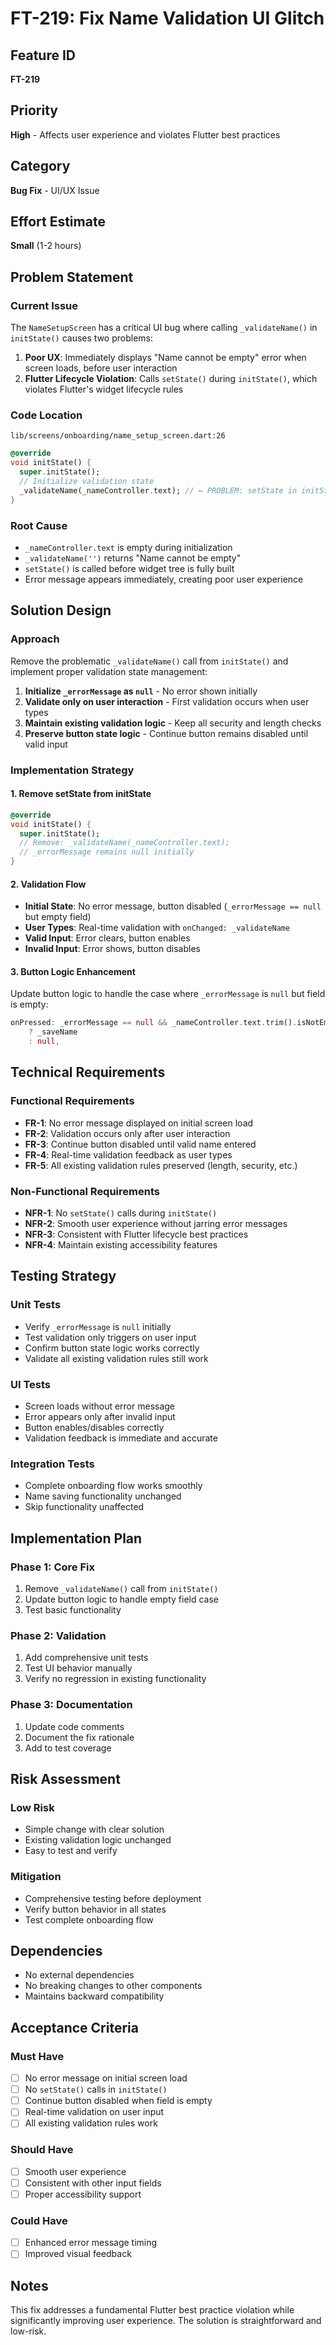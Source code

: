 # FT-219: Fix Name Validation UI Glitch

## Feature ID
**FT-219**

## Priority
**High** - Affects user experience and violates Flutter best practices

## Category
**Bug Fix** - UI/UX Issue

## Effort Estimate
**Small** (1-2 hours)

## Problem Statement

### Current Issue
The `NameSetupScreen` has a critical UI bug where calling `_validateName()` in `initState()` causes two problems:

1. **Poor UX**: Immediately displays "Name cannot be empty" error when screen loads, before user interaction
2. **Flutter Lifecycle Violation**: Calls `setState()` during `initState()`, which violates Flutter's widget lifecycle rules

### Code Location
`lib/screens/onboarding/name_setup_screen.dart:26`

```dart
@override
void initState() {
  super.initState();
  // Initialize validation state
  _validateName(_nameController.text); // ← PROBLEM: setState in initState + immediate error
}
```

### Root Cause
- `_nameController.text` is empty during initialization
- `_validateName('')` returns "Name cannot be empty" 
- `setState()` is called before widget tree is fully built
- Error message appears immediately, creating poor user experience

## Solution Design

### Approach
Remove the problematic `_validateName()` call from `initState()` and implement proper validation state management:

1. **Initialize `_errorMessage` as `null`** - No error shown initially
2. **Validate only on user interaction** - First validation occurs when user types
3. **Maintain existing validation logic** - Keep all security and length checks
4. **Preserve button state logic** - Continue button remains disabled until valid input

### Implementation Strategy

#### 1. Remove setState from initState
```dart
@override
void initState() {
  super.initState();
  // Remove: _validateName(_nameController.text);
  // _errorMessage remains null initially
}
```

#### 2. Validation Flow
- **Initial State**: No error message, button disabled (`_errorMessage == null` but empty field)
- **User Types**: Real-time validation with `onChanged: _validateName`
- **Valid Input**: Error clears, button enables
- **Invalid Input**: Error shows, button disables

#### 3. Button Logic Enhancement
Update button logic to handle the case where `_errorMessage` is `null` but field is empty:

```dart
onPressed: _errorMessage == null && _nameController.text.trim().isNotEmpty && !_isLoading
    ? _saveName
    : null,
```

## Technical Requirements

### Functional Requirements
- **FR-1**: No error message displayed on initial screen load
- **FR-2**: Validation occurs only after user interaction
- **FR-3**: Continue button disabled until valid name entered
- **FR-4**: Real-time validation feedback as user types
- **FR-5**: All existing validation rules preserved (length, security, etc.)

### Non-Functional Requirements
- **NFR-1**: No `setState()` calls during `initState()`
- **NFR-2**: Smooth user experience without jarring error messages
- **NFR-3**: Consistent with Flutter lifecycle best practices
- **NFR-4**: Maintain existing accessibility features

## Testing Strategy

### Unit Tests
- Verify `_errorMessage` is `null` initially
- Test validation only triggers on user input
- Confirm button state logic works correctly
- Validate all existing validation rules still work

### UI Tests
- Screen loads without error message
- Error appears only after invalid input
- Button enables/disables correctly
- Validation feedback is immediate and accurate

### Integration Tests
- Complete onboarding flow works smoothly
- Name saving functionality unchanged
- Skip functionality unaffected

## Implementation Plan

### Phase 1: Core Fix
1. Remove `_validateName()` call from `initState()`
2. Update button logic to handle empty field case
3. Test basic functionality

### Phase 2: Validation
1. Add comprehensive unit tests
2. Test UI behavior manually
3. Verify no regression in existing functionality

### Phase 3: Documentation
1. Update code comments
2. Document the fix rationale
3. Add to test coverage

## Risk Assessment

### Low Risk
- Simple change with clear solution
- Existing validation logic unchanged
- Easy to test and verify

### Mitigation
- Comprehensive testing before deployment
- Verify button behavior in all states
- Test complete onboarding flow

## Dependencies
- No external dependencies
- No breaking changes to other components
- Maintains backward compatibility

## Acceptance Criteria

### Must Have
- [ ] No error message on initial screen load
- [ ] No `setState()` calls in `initState()`
- [ ] Continue button disabled when field is empty
- [ ] Real-time validation on user input
- [ ] All existing validation rules work

### Should Have
- [ ] Smooth user experience
- [ ] Consistent with other input fields
- [ ] Proper accessibility support

### Could Have
- [ ] Enhanced error message timing
- [ ] Improved visual feedback

## Notes
This fix addresses a fundamental Flutter best practice violation while significantly improving user experience. The solution is straightforward and low-risk.
